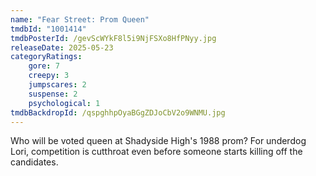 ```yaml
---
name: "Fear Street: Prom Queen"
tmdbId: "1001414"
tmdbPosterId: /gevScWYkF8l5i9NjFSXo8HfPNyy.jpg
releaseDate: 2025-05-23
categoryRatings:
    gore: 7
    creepy: 3
    jumpscares: 2
    suspense: 2
    psychological: 1
tmdbBackdropId: /qspghhpOyaBGgZDJoCbV2o9WNMU.jpg
---
```

Who will be voted queen at Shadyside High's 1988 prom? For underdog Lori, competition is cutthroat even before someone starts killing off the candidates.
